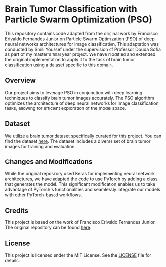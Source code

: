 # Brain Tumor Classification with Particle Swarm Optimization (PSO)

This repository contains code adapted from the original work by Francisco Erivaldo Fernandes Junior on Particle Swarm Optimization (PSO) of deep neural networks architectures for image classification. This adaptation was conducted by Smili Youssef under the supervision of Professor Douda Sofia as part of my master's final year project. We have modified and extended the original implementation to apply it to the task of brain tumor classification using a dataset specific to this domain.

## Overview

Our project aims to leverage PSO in conjunction with deep learning techniques to classify brain tumor images accurately. The PSO algorithm optimizes the architecture of deep neural networks for image classification tasks, allowing for efficient exploration of the model space.

## Dataset

We utilize a brain tumor dataset specifically curated for this project. You can find the dataset [here](https://www.kaggle.com/datasets/masoudnickparvar/brain-tumor-mri-dataset). The dataset includes a diverse set of brain tumor images for training and evaluation.

## Changes and Modifications

While the original repository used Keras for implementing neural network architectures, we have adapted the code to use PyTorch by adding a class that generates the model. This significant modification enables us to take advantage of PyTorch's functionalities and seamlessly integrate our models with other PyTorch-based workflows.

## Credits

This project is based on the work of Francisco Erivaldo Fernandes Junior. The original repository can be found [here](https://github.com/feferna/psoCNN.git).

## License

This project is licensed under the MIT License. See the [LICENSE](LICENSE) file for details.
